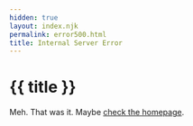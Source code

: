 ```yaml
---
hidden: true
layout: index.njk
permalink: error500.html
title: Internal Server Error
---
```

# {{ title }}

Meh. That was it. Maybe [check the homepage](/).